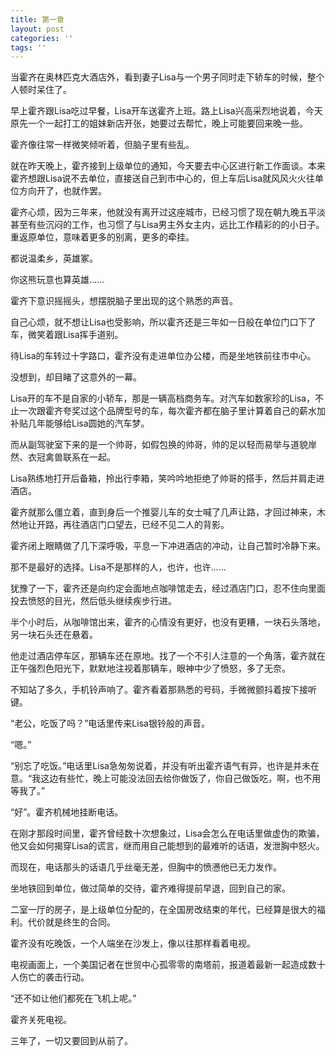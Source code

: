 ```yaml
---
title: 第一章
layout: post
categories: ''
tags: ''
---
```

当霍齐在奥林匹克大酒店外，看到妻子Lisa与一个男子同时走下轿车的时候，整个人顿时呆住了。

早上霍齐跟Lisa吃过早餐，Lisa开车送霍齐上班。路上Lisa兴高采烈地说着，今天原先一个一起打工的姐妹新店开张，她要过去帮忙，晚上可能要回来晚一些。

霍齐像往常一样微笑倾听着，但脑子里有些乱。


就在昨天晚上，霍齐接到上级单位的通知，今天要去中心区进行新工作面谈。本来霍齐想跟Lisa说不去单位，直接送自己到市中心的，但上车后Lisa就风风火火往单位方向开了，也就作罢。

霍齐心烦，因为三年来，他就没有离开过这座城市，已经习惯了现在朝九晚五平淡甚至有些沉闷的工作，也习惯了与Lisa男主外女主内，远比工作精彩的的小日子。重返原单位，意味着更多的别离，更多的牵挂。

都说温柔乡，英雄冢。

你这熊玩意也算英雄……

霍齐下意识摇摇头，想摆脱脑子里出现的这个熟悉的声音。

自己心烦，就不想让Lisa也受影响，所以霍齐还是三年如一日般在单位门口下了车，微笑着跟Lisa挥手道别。

待Lisa的车转过十字路口，霍齐没有走进单位办公楼，而是坐地铁前往市中心。

没想到，却目睹了这意外的一幕。

Lisa开的车不是自家的小轿车，那是一辆高档商务车。对汽车如数家珍的Lisa，不止一次跟霍齐夸奖过这个品牌型号的车，每次霍齐都在脑子里计算着自己的薪水加补贴几年能够给Lisa圆她的汽车梦。

而从副驾驶室下来的是一个帅哥，如假包换的帅哥，帅的足以轻而易举与道貌岸然、衣冠禽兽联系在一起。

Lisa熟练地打开后备箱，拎出行李箱，笑吟吟地拒绝了帅哥的搭手，然后并肩走进酒店。

霍齐就那么僵立着，直到身后一个推婴儿车的女士喊了几声让路，才回过神来，木然地让开路，再往酒店门口望去，已经不见二人的背影。

霍齐闭上眼睛做了几下深呼吸，平息一下冲进酒店的冲动，让自己暂时冷静下来。

那不是最好的选择。Lisa不是那样的人，也许，也许……

犹豫了一下，霍齐还是向约定会面地点咖啡馆走去，经过酒店门口，忍不住向里面投去愤怒的目光，然后低头继续疾步行进。

半个小时后，从咖啡馆出来，霍齐的心情没有更好，也没有更糟，一块石头落地，另一块石头还在悬着。

他走过酒店停车区，那辆车还在原地。找了一个不引人注意的一个角落，霍齐就在正午强烈色阳光下，默默地注视着那辆车，眼神中少了愤怒，多了无奈。

不知站了多久，手机铃声响了。霍齐看着那熟悉的号码，手微微颤抖着按下接听键。

“老公，吃饭了吗？”电话里传来Lisa银铃般的声音。

“嗯。”

“别忘了吃饭。”电话里Lisa急匆匆说着，并没有听出霍齐语气有异，也许是并未在意。“我这边有些忙，晚上可能没法回去给你做饭了，你自己做饭吃，啊，也不用等我了。”

“好”。霍齐机械地挂断电话。

在刚才那段时间里，霍齐曾经数十次想象过，Lisa会怎么在电话里做虚伪的欺骗，他又会如何揭穿Lisa的谎言，继而用自己能想到的最难听的话语，发泄胸中怒火。

而现在，电话那头的话语几乎丝毫无差，但胸中的愤懑他已无力发作。

坐地铁回到单位，做过简单的交待，霍齐难得提前早退，回到自己的家。

二室一厅的房子，是上级单位分配的，在全国房改结束的年代，已经算是很大的福利。代价就是终生的合同。

霍齐没有吃晚饭，一个人端坐在沙发上，像以往那样看着电视。

电视画面上，一个美国记者在世贸中心孤零零的南塔前，报道着最新一起造成数十人伤亡的袭击行动。

“还不如让他们都死在飞机上呢。”

霍齐关死电视。 

三年了，一切又要回到从前了。